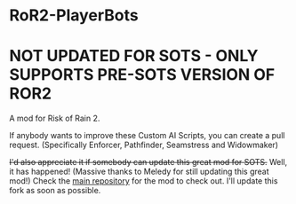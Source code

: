 # RoR2-PlayerBots
# NOT UPDATED FOR SOTS - ONLY SUPPORTS PRE-SOTS VERSION OF ROR2
A mod for Risk of Rain 2.

If anybody wants to improve these Custom AI Scripts, you can create a pull request.
(Specifically Enforcer, Pathfinder, Seamstress and Widowmaker)

~~I'd also appreciate it if somebody can update this great mod for SOTS.~~
Well, it has happened! (Massive thanks to Meledy for still updating this great mod!) 
Check the [main repository](https://github.com/Melledy/RoR2-PlayerBots) for the mod to check out. I'll update this fork as soon as possible.
